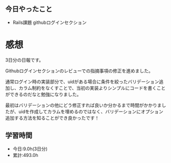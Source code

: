 ## 今日やったこと
- Rails課題 githubログインセクション

# 感想
3日分の日報です。

Githubログインセクションのレビューでの指摘事項の修正を進めました。

通常ログイン時の実装部分で、uidがある場合に条件を絞ったバリデーション追加し、カラム制約をなくすことで、当初の実装よりシンプルにコードを書くことができるのだなと勉強になりました。


最初はバリデーションの他にどう修正すれば良いか分かるまで時間がかかりましたが、uidを作成してカラムを埋めるのではなく、バリデーションにオプション追加する方法を知ることができ良かったです！


## 学習時間
- 今日:9.0h(3日分)
- 累計:493.0h
